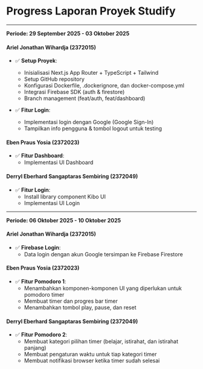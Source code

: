 # Progress Laporan Proyek Studify  
---

**Periode: 29 September 2025 - 03 Oktober 2025**

#### Ariel Jonathan Wihardja (2372015)
- ✅ **Setup Proyek**:  
  - Inisialisasi Next.js App Router + TypeScript + Tailwind  
  - Setup GitHub repository  
  - Konfigurasi Dockerfile, .dockerignore, dan docker-compose.yml  
  - Integrasi Firebase SDK (auth & firestore)  
  - Branch management (feat/auth, feat/dashboard)

- ✅ **Fitur Login**:  
  - Implementasi login dengan Google (Google Sign-In)  
  - Tampilkan info pengguna & tombol logout untuk testing  

#### Eben Praus Yosia (2372023)
- ✅ **Fitur Dashboard**:  
  - Implementasi UI Dashboard

#### Derryl Eberhard Sangaptaras Sembiring (2372049)
- ✅ **Fitur Login**:  
  - Install library component Kibo UI  
  - Implementasi UI Login 

---

**Periode: 06 Oktober 2025 - 10 Oktober 2025**

#### Ariel Jonathan Wihardja (2372015)
- ✅ **Firebase Login**:  
  - Data login dengan akun Google tersimpan ke Firebase Firestore  

#### Eben Praus Yosia (2372023)
- ✅ **Fitur Pomodoro 1**:  
  - Menambahkan komponen-komponen UI yang diperlukan untuk pomodoro timer
  - Membuat timer dan progres bar timer  
  - Menambahkan tombol play, pause, dan reset  

#### Derryl Eberhard Sangaptaras Sembiring (2372049)
- ✅ **Fitur Pomodoro 2**:  
  - Membuat kategori pilihan timer (belajar, istirahat, dan istirahat panjang)  
  - Membuat pengaturan waktu untuk tiap kategori timer  
  - Membuat notifikasi browser ketika timer sudah selesai
